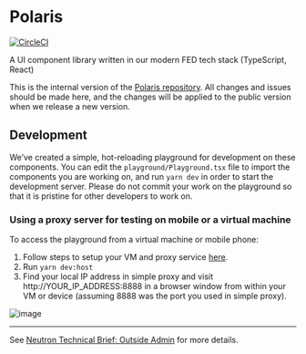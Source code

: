 # Polaris
[![CircleCI](https://circleci.com/gh/Shopify/polaris-react.svg?style=svg&circle-token=c8498f3af1d113fe3974c8881c4ce32ef09423c2)](https://circleci.com/gh/Shopify/polaris-react)

A UI component library written in our modern FED tech stack (TypeScript, React)

This is the internal version of the [Polaris repository](https://github.com/Shopify/polaris). All changes and issues should be made here, and the changes will be applied to the public version when we release a new version.

## Development

We’ve created a simple, hot-reloading playground for development on these components. You can edit the `playground/Playground.tsx` file to import the components you are working on, and run `yarn dev` in order to start the development server. Please do not commit your work on the playground so that it is pristine for other developers to work on.

### Using a proxy server for testing on mobile or a virtual machine

To access the playground from a virtual machine or mobile phone:
1. Follow steps to setup your VM and proxy service [here](https://vault.shopify.com/IE-Testing#steps-to-get-started).
1. Run `yarn dev:host`
1. Find your local IP address in simple proxy and visit http://YOUR_IP_ADDRESS:8888 in a browser window from within your VM or device (assuming 8888 was the port you used in simple proxy).

![image](https://screenshot.click/Monosnap_2017-08-09_16-22-13.png)

----
See [Neutron Technical Brief: Outside Admin](https://docs.google.com/document/d/1d5ZnRvNYWB2Z7_60Rr6V8_ujXB5S2wPQ4BlqvPxeLjE/edit#heading=h.m7ed1jg4h8vu) for more details.
